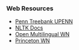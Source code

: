 ### Web Resources
- [Penn Treebank UPENN](https://www.ling.upenn.edu/courses/Fall_2003/ling001/penn_treebank_pos.html)
- [NLTK Docs](https://www.nltk.org/py-modindex.html)
- [Open Multilingual WN](https://omwn.org/omw1.html)
- [Princeton WN](https://wordnet.princeton.edu/)